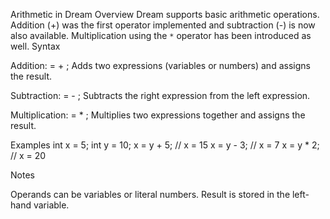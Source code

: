 Arithmetic in Dream
Overview
Dream supports basic arithmetic operations. Addition (+) was the first
operator implemented and subtraction (-) is now also available. Multiplication
using the `*` operator has been introduced as well.
Syntax

Addition: <identifier> = <expression> + <expression>;
Adds two expressions (variables or numbers) and assigns the result.

Subtraction: <identifier> = <expression> - <expression>;
Subtracts the right expression from the left expression.

Multiplication: <identifier> = <expression> * <expression>;
Multiplies two expressions together and assigns the result.



Examples
int x = 5;
int y = 10;
x = y + 5;   // x = 15
x = y - 3;   // x = 7
x = y * 2;   // x = 20

Notes

Operands can be variables or literal numbers.
Result is stored in the left-hand variable.